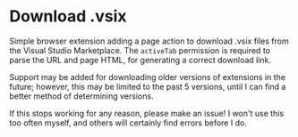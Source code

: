 # Download .vsix
Simple browser extension adding a page action to download .vsix files from the Visual Studio Marketplace. The `activeTab` permission is required to parse the URL and page HTML, for generating a correct download link.

Support may be added for downloading older versions of extensions in the future; however, this may be limited to the past 5 versions, until I can find a better method of determining versions.

If this stops working for any reason, please make an issue! I won't use this too often myself, and others will certainly find errors before I do.